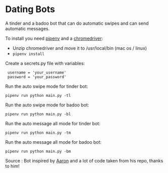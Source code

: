 # Dating Bots
A tinder and a badoo bot that can do automatic swipes and can send automatic messages.


To install you need [pipenv](https://pipenv.readthedocs.io/en/latest/install/) and a [chromedriver](https://sites.google.com/a/chromium.org/chromedriver/):

- Unzip chromedriver and move it to /usr/local/bin (mac os / linux)
- ``pipenv install``

Create a secrets.py file with variables:
```
 username = 'your_username'
 password = 'your_password'
```

Run the auto swipe mode for tinder bot:
```
pipenv run python main.py -tl
```
Run the auto swipe mode for badoo bot:
```
pipenv run python main.py -bl
```

Run the auto message all mode for tinder bot:
```
pipenv run python main.py -tm
```
Run the auto message all mode for badoo bot:
```
pipenv run python main.py -bm
```


Source : 
Bot inspired by [Aaron](https://github.com/aj-4/tinder-swipe-bot) and a lot of code taken from his repo, thanks to him!
